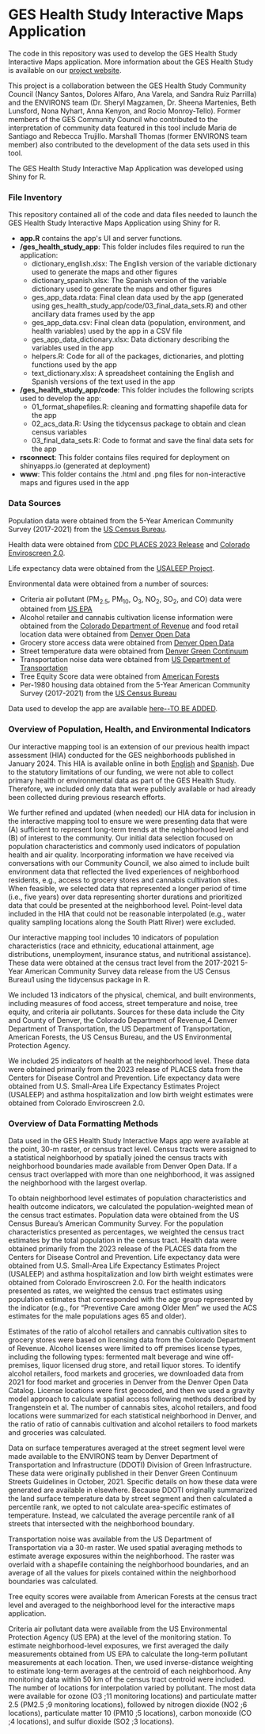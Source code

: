 # GES Health Study Interactive Maps Application
The code in this repository was used to develop the GES Health Study Interactive 
Maps application. More information about the GES Health Study
is available on our [project website](http://geshealthstudy.org).

This project is a collaboration between the GES Health Study Community Council 
(Nancy Santos, Dolores Alfaro, Ana Varela, and Sandra Ruiz Parrilla) and the 
ENVIRONS team (Dr. Sheryl Magzamen, Dr. Sheena Martenies, Beth Lunsford, 
Nona Nyhart, Anna Kenyon, and Rocio Monroy-Tello). Former members of the GES 
Community Council who contributed to the interpretation of community data featured 
in this tool include Maria de Santiago and Rebecca Trujillo. Marshall Thomas 
(former ENVIRONS team member) also contributed to the development of the data sets 
used in this tool.

The GES Health Study Interactive Map Application was developed using Shiny for R.

### File Inventory

This repository contained all of the code and data files needed to launch the 
GES Health Study Interactive Maps Application using Shiny for R.

- **app.R** contains the app's UI and server functions.
- **/ges_health_study_app**: This folder includes files required to run the application:
    - dictionary_english.xlsx: The English version of the variable dictionary used to generate the maps and other figures
    - dictionary_spanish.xlsx: The Spanish version of the variable dictionary used to generate the maps and other figures
    - ges_app_data.rdata: Final clean data used by the app (generated using ges_health_study_app/code/03_final_data_sets.R) and other
    ancillary data frames used by the app
    - ges_app_data.csv: Final clean data (population, environment, and health variables) used by the app in a CSV file
    - ges_app_data_dictionary.xlsx: Data dictionary describing the variables used in the app
    - helpers.R: Code for all of the packages, dictionaries, and plotting functions used by the app
    - text_dictionary.xlsx: A spreadsheet containing the English and Spanish versions of the text used in the app
- **/ges_health_study_app/code**: This folder includes the following scripts used to develop the app:
    - 01_format_shapefiles.R: cleaning and formatting shapefile data for the app
    - 02_acs_data.R: Using the tidycensus package to obtain and clean census variables
    - 03_final_data_sets.R: Code to format and save the final data sets for the app
- **rsconnect**: This folder contains files required for deployment on shinyapps.io (generated at deployment)
- **www**: This folder contains the .html and .png files for non-interactive maps and figures used in the app

### Data Sources
Population data were obtained from the 5-Year American Community Survey (2017-2021) 
from the [US Census Bureau](https://www.census.gov/programs-surveys/acs/news/data-releases.2021.html#list-tab-1133175109).

Health data were obtained from [CDC PLACES 2023 Release](https://data.cdc.gov/500-Cities-Places/PLACES-Local-Data-for-Better-Health-Place-Data-202/krqc-563j/about_data) and
[Colorado Enviroscreen 2.0](https://drive.google.com/file/d/12x7HmTJk6gqn7zidCwoSbXdpgAwpQTHb/view).

Life expectancy data were obtained from the [USALEEP Project](https://www.cdc.gov/nchs/nvss/usaleep/usaleep.html#data).

Environmental data were obtained from a number of sources:

- Criteria air pollutant (PM<sub>2.5</sub>, PM<sub>10</sub>, O<sub>3</sub>, NO<sub>2</sub>, SO<sub>2</sub>, and CO) data were 
obtained from [US EPA](https://aqs.epa.gov/aqsweb/documents/data_api.html)
- Alcohol retailer and cannabis cultivation license information were obtained from 
the [Colorado Department of Revenue](https://sbg.colorado.gov/) and food retail 
location data were obtained from [Denver Open Data](https://opendata-geospatialdenver.hub.arcgis.com/datasets/c65b86c4881044df859913bc0d9075a5_0/explore)
- Grocery store access data were obtained from [Denver Open Data](https://opendata-geospatialdenver.hub.arcgis.com/datasets/8721ca222d4348d3a6a0d74e7175309f_308/explore)
- Street temperature data were obtained from [Denver Green Continuum](https://www.denvergov.org/Government/Agencies-Departments-Offices/Agencies-Departments-Offices-Directory/Department-of-Transportation-and-Infrastructure/Programs-Services/Green-Infrastructure/Green-Continuum)
- Transportation noise data were obtained from [US Department of Transportation](https://www.bts.gov/geospatial/national-transportation-noise-map)
- Tree Equity Score data were obtained from [American Forests](https://www.americanforests.org/our-programs/tree-equity/)
- Per-1980 housing data obtained from the 5-Year American Community Survey (2017-2021) 
from the [US Census Bureau](https://www.census.gov/programs-surveys/acs/news/data-releases.2021.html#list-tab-1133175109)

Data used to develop the app are available [here--TO BE ADDED]().

### Overview of Population, Health, and Environmental Indicators
Our interactive mapping tool is an extension of our previous health impact assessment 
(HIA) conducted for the GES neighborhoods published in January 2024. This HIA is available
online in both [English](https://drive.google.com/file/d/1X5zeZe-dITYX2soG2wS891wp51Bb9oww/view?usp=drive_link) 
and [Spanish](https://drive.google.com/file/d/1fSWFgGYCd_53V4Po7EITAXYR04tNHefr/view?usp=drive_link). 
Due to the statutory limitations of our funding, we were not able to collect 
primary health or environmental data as part of the GES Health Study. Therefore, 
we included only data that were publicly available or had already been collected 
during previous research efforts. 

We further refined and updated (when needed) our HIA data for inclusion in the 
interactive mapping tool to ensure we were presenting data that were (A) sufficient 
to represent long-term trends at the neighborhood level and (B) of interest to 
the community. Our initial data selection focused on population characteristics 
and commonly used indicators of population health and air quality. Incorporating 
information we have received via conversations with our Community Council, we also 
aimed to include built environment data that reflected the lived experiences of 
neighborhood residents, e.g., access to grocery stores and cannabis cultivation 
sites. When feasible, we selected data that represented a longer period of time 
(i.e., five years) over data representing shorter durations and prioritized data 
that could be presented at the neighborhood level. Point-level data included in 
the HIA that could not be reasonable interpolated (e.g., water quality sampling 
locations along the South Platt River) were excluded. 

Our interactive mapping tool includes 10 indicators of population characteristics 
(race and ethnicity, educational attainment, age distributions, unemployment, 
insurance status, and nutritional assistance). These data were obtained at the 
census tract level from the 2017-2021 5-Year American Community Survey data 
release from the US Census Bureau1 using the tidycensus package in R.

We included 13 indicators of the physical, chemical, and built environments, 
including measures of food access, street temperature and noise, tree equity, 
and criteria air pollutants. Sources for these data include the City and County 
of Denver, the Colorado Department of Revenue,4 Denver Department of Transportation, 
the US Department of Transportation, American Forests, the US Census Bureau, and 
the US Environmental Protection Agency.

We included 25 indicators of health at the neighborhood level. These data were 
obtained primarily from the 2023 release of PLACES data from the Centers for 
Disease Control and Prevention. Life expectancy data were obtained from U.S. 
Small-Area Life Expectancy Estimates Project (USALEEP) and asthma 
hospitalization and low birth weight estimates were obtained from Colorado 
Enviroscreen 2.0.

### Overview of Data Formatting Methods
Data used in the GES Health Study Interactive Maps app were available at the point, 
30-m raster, or census tract level. Census tracts were assigned to a statistical 
neighborhood by spatially joined the census tracts with neighborhood boundaries 
made available from Denver Open Data. If a census tract overlapped with more 
than one neighborhood, it was assigned the neighborhood with the largest overlap.

To obtain neighborhood level estimates of population characteristics and health 
outcome indicators, we calculated the population-weighted mean of the census tract 
estimates. Population data were obtained from the US Census Bureau’s American 
Community Survey. For the population characteristics presented as percentages, 
we weighted the census tract estimates by the total population in the census tract. 
Health data were obtained primarily from the 2023 release of the PLACES data from 
the Centers for Disease Control and Prevention. Life expectancy data were obtained 
from U.S. Small-Area Life Expectancy Estimates Project (USALEEP)  and asthma 
hospitalization and low birth weight estimates were obtained from Colorado 
Enviroscreen 2.0. For the health indicators presented as rates, we weighted the 
census tract estimates using population estimates that corresponded with the age 
group represented by the indicator (e.g., for “Preventive Care among Older Men” 
we used the ACS estimates for the male populations ages 65 and older).

Estimates of the ratio of alcohol retailers and cannabis cultivation sites to grocery 
stores were based on licensing data from the Colorado Department of Revenue. 
Alcohol licenses were limited to off premises license types, including the following 
types: fermented malt beverage and wine off-premises, liquor licensed drug store, 
and retail liquor stores. To identify alcohol retailers, food markets and groceries, 
we downloaded data from 2021 for food market and groceries in Denver from the Denver 
Open Data Catalog. License locations were first geocoded, and then we used a 
gravity model approach to calculate spatial access following methods described by 
Trangenstein et al. The number of cannabis sites, alcohol retailers, and food 
locations were summarized for each statistical neighborhood in Denver, and the 
ratio of ratio of cannabis cultivation and alcohol retailers to food markets and 
groceries was calculated.

Data on surface temperatures averaged at the street segment level were made 
available to the ENVIRONS team by Denver Department of Transportation and 
Infrastructure (DDOTI) Division of Green Infrastructure. These data were originally 
published in their Denver Green Continuum Streets Guidelines in October, 2021. 
Specific details on how these data were generated are available in elsewhere. 
Because DDOTI originally summarized the land surface temperature data by street 
segment and then calculated a percentile rank, we opted to not calculate 
area-specific estimates of temperature. Instead, we calculated the average 
percentile rank of all streets that intersected with the neighborhood boundary.

Transportation noise was available from the US Department of Transportation via 
a 30-m raster. We used spatial averaging methods to estimate average exposures 
within the neighborhood. The raster was overlaid with a shapefile containing the 
neighborhood boundaries, and an average of all the values for pixels contained 
within the neighborhood boundaries was calculated.

Tree equity scores were available from American Forests at the census tract level 
and averaged to the neighborhood level for the interactive maps application. 

Criteria air pollutant data were available from the US Environmental Protection 
Agency (US EPA) at the level of the monitoring station. To estimate 
neighborhood-level exposures, we first averaged the daily measurements obtained 
from US EPA to calculate the long-term pollutant measurements at each location. 
Then, we used inverse-distance weighting to estimate long-term averages at the 
centroid of each neighborhood. Any monitoring data within 50 km of the census 
tract centroid were included. The number of locations for interpolation varied by 
pollutant. The most data were available for ozone (O3 ;11 monitoring locations) 
and particulate matter 2.5 (PM2.5 ;9 monitoring locations), followed by nitrogen 
dioxide (NO2 ;6 locations), particulate matter 10 (PM10 ;5 locations), carbon 
monoxide (CO ;4 locations), and sulfur dioxide (SO2 ;3 locations).

